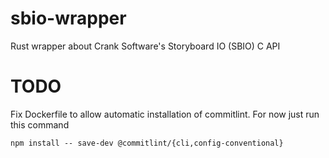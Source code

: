 # sbio-wrapper
Rust wrapper about Crank Software's Storyboard IO (SBIO) C API

# TODO
Fix Dockerfile to allow automatic installation of commitlint. For now just run this command

```
npm install -- save-dev @commitlint/{cli,config-conventional}
```
